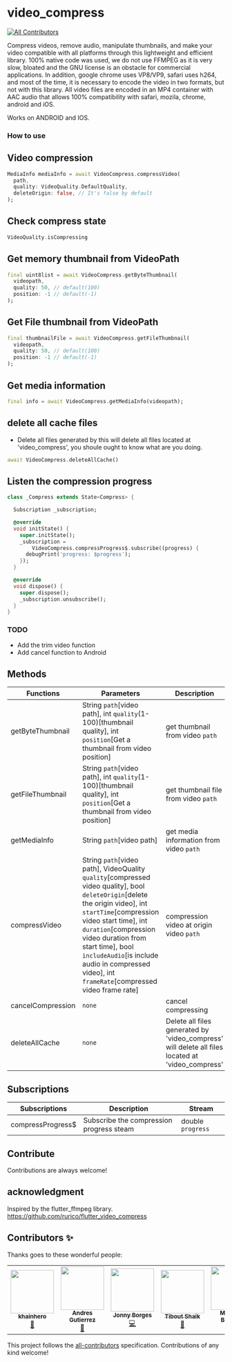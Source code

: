 # video_compress
<!-- ALL-CONTRIBUTORS-BADGE:START - Do not remove or modify this section -->
[![All Contributors](https://img.shields.io/badge/all_contributors-7-orange.svg?style=flat-square)](#contributors-)
<!-- ALL-CONTRIBUTORS-BADGE:END -->

Compress videos, remove audio, manipulate thumbnails, and make your video compatible with all platforms through this lightweight and efficient library.
100% native code was used, we do not use FFMPEG as it is very slow, bloated and the GNU license is an obstacle for commercial applications.
In addition, google chrome uses VP8/VP9, safari uses h264, and most of the time, it is necessary to encode the video in two formats, but not with this library.
All video files are encoded in an MP4 container with AAC audio that allows 100% compatibility with safari, mozila, chrome, android and iOS.

Works on ANDROID and IOS.

### How to use

## Video compression

```dart
MediaInfo mediaInfo = await VideoCompress.compressVideo(
  path,
  quality: VideoQuality.DefaultQuality, 
  deleteOrigin: false, // It's false by default
);
```

## Check compress state
```dart
VideoQuality.isCompressing
```
<!-- ## Cancel compression
```dart
await videoCompress.cancelCompression()
``` -->

## Get memory thumbnail from VideoPath
```dart
final uint8list = await VideoCompress.getByteThumbnail(
  videopath,
  quality: 50, // default(100)
  position: -1 // default(-1)
);
```

## Get File thumbnail from VideoPath
```dart
final thumbnailFile = await VideoCompress.getFileThumbnail(
  videopath,
  quality: 50, // default(100)
  position: -1 // default(-1)
);
```

## Get media information

```dart
final info = await VideoCompress.getMediaInfo(videopath);

```

## delete all cache files
- Delete all files generated by this will delete all files located at 'video_compress', you shoule ought to know what are you doing.

```dart
await VideoCompress.deleteAllCache()
```

## Listen the compression progress
```dart
class _Compress extends State<Compress> {

  Subscription _subscription;

  @override
  void initState() {
    super.initState();
    _subscription =
        VideoCompress.compressProgress$.subscribe((progress) {
      debugPrint('progress: $progress');
    });
  }

  @override
  void dispose() {
    super.dispose();
    _subscription.unsubscribe();
  }
}
```

### TODO
- Add the trim video function
- Add cancel function to Android

## Methods
|Functions|Parameters|Description|Returns|
|--|--|--|--|
|getByteThumbnail|String `path`[video path], int `quality`(1-100)[thumbnail quality], int `position`[Get a thumbnail from video position]|get thumbnail from video `path`|`Future<Uint8List>`|
|getFileThumbnail|String `path`[video path], int `quality`(1-100)[thumbnail quality], int `position`[Get a thumbnail from video position]|get thumbnail file from video `path`|`Future<File>`|
|getMediaInfo|String `path`[video path]|get media information from video `path`|`Future<MediaInfo>`|
|compressVideo|String `path`[video path], VideoQuality `quality`[compressed video quality], bool `deleteOrigin`[delete the origin video], int `startTime`[compression video start time], int `duration`[compression video duration from start time], bool `includeAudio`[is include audio in compressed video], int `frameRate`[compressed video frame rate]|compression video at origin video `path`|`Future<MediaInfo>`|
|cancelCompression|`none`|cancel compressing|`Future<void>`|
|deleteAllCache|`none`|Delete all files generated by 'video_compress' will delete all files located at 'video_compress'|`Future<bool>`|

## Subscriptions
|Subscriptions|Description|Stream|
|--|--|--|
|compressProgress$|Subscribe the compression progress steam|double `progress`|

## Contribute

Contributions are always welcome!
<!-- Please read the [contribution guidelines](contributing.md) first. -->

## acknowledgment

Inspired by the flutter_ffmpeg library.
https://github.com/rurico/flutter_video_compress

## Contributors ✨

Thanks goes to these wonderful people:

<!-- ALL-CONTRIBUTORS-LIST:START - Do not remove or modify this section -->
<!-- prettier-ignore-start -->
<!-- markdownlint-disable -->
<table>
  <tr>
    <td align="center"><a href="http://projectmeet.app"><img src="https://avatars1.githubusercontent.com/u/42075898?v=4" width="100px;" alt=""/><br /><sub><b>khainhero</b></sub></a><br /><a href="#maintenance-khainhero" title="Maintenance">🚧</a></td>
    <td align="center"><a href="https://github.com/Serdnad"><img src="https://avatars1.githubusercontent.com/u/4723453?v=4" width="100px;" alt=""/><br /><sub><b>Andres Gutierrez</b></sub></a><br /><a href="#maintenance-Serdnad" title="Maintenance">🚧</a></td>
    <td align="center"><a href="https://github.com/jonataslaw"><img src="https://avatars2.githubusercontent.com/u/35742643?v=4" width="100px;" alt=""/><br /><sub><b>Jonny Borges</b></sub></a><br /><a href="https://github.com/jonataslaw/VideoCompress/commits?author=jonataslaw" title="Code">💻</a></td>
    <td align="center"><a href="http://www.tiboutshaik.com"><img src="https://avatars0.githubusercontent.com/u/13279066?v=4" width="100px;" alt=""/><br /><sub><b>Tibout Shaik</b></sub></a><br /><a href="#maintenance-Martibis" title="Maintenance">🚧</a></td>
    <td align="center"><a href="https://www.thizer.com"><img src="https://avatars3.githubusercontent.com/u/2068045?v=4" width="100px;" alt=""/><br /><sub><b>Marco A. Braghim</b></sub></a><br /><a href="#maintenance-marcobraghim" title="Maintenance">🚧</a></td>
    <td align="center"><a href="https://github.com/ppornkitpras-agoda"><img src="https://avatars3.githubusercontent.com/u/54128106?v=4" width="100px;" alt=""/><br /><sub><b>ppornkitpras-agoda</b></sub></a><br /><a href="#maintenance-ppornkitpras-agoda" title="Maintenance">🚧</a></td>
    <td align="center"><a href="https://github.com/snowb1shop"><img src="https://avatars3.githubusercontent.com/u/18536122?v=4" width="100px;" alt=""/><br /><sub><b>Rafał Płonka</b></sub></a><br /><a href="#maintenance-snowb1shop" title="Maintenance">🚧</a></td>
  </tr>
</table>

<!-- markdownlint-enable -->
<!-- prettier-ignore-end -->
<!-- ALL-CONTRIBUTORS-LIST:END -->

This project follows the [all-contributors](https://github.com/all-contributors/all-contributors) specification. Contributions of any kind welcome!
